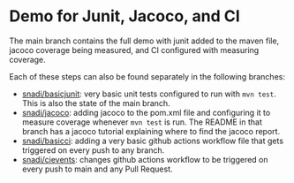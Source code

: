 # Demo for Junit, Jacoco, and CI


The main branch contains the full demo with junit added to the maven file, jacoco coverage being measured, and CI configured with measuring coverage.

Each of these steps can also be found separately in the following branches:

- [snadi/basicjunit](https://github.com/snadi/testdemo/tree/snadi/basicjunit): very basic unit tests configured to run with `mvn test`. This is also the state of the main branch.
- [snadi/jacoco](https://github.com/snadi/testdemo/tree/snadi/jacoco): adding jacoco to the pom.xml file and configuring it to measure coverage whenever `mvn test` is run. The README in that branch has a jacoco tutorial explaining where to find the jacoco report.
- [snadi/basicci](https://github.com/snadi/testdemo/tree/snadi/basicci): adding a very basic github actions workflow file that gets triggered on every push to any branch.
- [snadi/cievents](https://github.com/snadi/testdemo/tree/snadi/ci-events): changes github actions workflow to be triggered on every push to main and any Pull Request.
